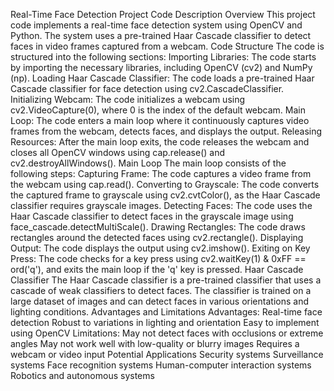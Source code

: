 Real-Time Face Detection Project Code Description
Overview
This project code implements a real-time face detection system using OpenCV and Python. The system uses a pre-trained Haar Cascade classifier to detect faces in video frames captured from a webcam.
Code Structure
The code is structured into the following sections:
Importing Libraries: The code starts by importing the necessary libraries, including OpenCV (cv2) and NumPy (np).
Loading Haar Cascade Classifier: The code loads a pre-trained Haar Cascade classifier for face detection using cv2.CascadeClassifier.
Initializing Webcam: The code initializes a webcam using cv2.VideoCapture(0), where 0 is the index of the default webcam.
Main Loop: The code enters a main loop where it continuously captures video frames from the webcam, detects faces, and displays the output.
Releasing Resources: After the main loop exits, the code releases the webcam and closes all OpenCV windows using cap.release() and cv2.destroyAllWindows().
Main Loop
The main loop consists of the following steps:
Capturing Frame: The code captures a video frame from the webcam using cap.read().
Converting to Grayscale: The code converts the captured frame to grayscale using cv2.cvtColor(), as the Haar Cascade classifier requires grayscale images.
Detecting Faces: The code uses the Haar Cascade classifier to detect faces in the grayscale image using face_cascade.detectMultiScale().
Drawing Rectangles: The code draws rectangles around the detected faces using cv2.rectangle().
Displaying Output: The code displays the output using cv2.imshow().
Exiting on Key Press: The code checks for a key press using cv2.waitKey(1) & 0xFF == ord('q'), and exits the main loop if the 'q' key is pressed.
Haar Cascade Classifier
The Haar Cascade classifier is a pre-trained classifier that uses a cascade of weak classifiers to detect faces. The classifier is trained on a large dataset of images and can detect faces in various orientations and lighting conditions.
Advantages and Limitations
Advantages:
Real-time face detection
Robust to variations in lighting and orientation
Easy to implement using OpenCV
Limitations:
May not detect faces with occlusions or extreme angles
May not work well with low-quality or blurry images
Requires a webcam or video input
Potential Applications
Security systems
Surveillance systems
Face recognition systems
Human-computer interaction systems
Robotics and autonomous systems
